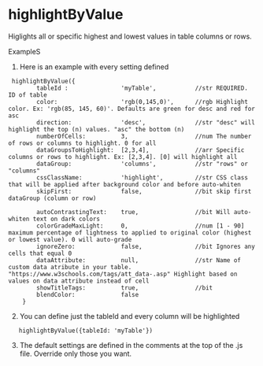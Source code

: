 # highlightByValue

Higlights all or specific highest and lowest values in table columns or rows.

ExampleS

1. Here is an example with every setting defined
```
 highlightByValue({
        tableId :               'myTable',           //str REQUIRED. ID of table
        color:                  'rgb(0,145,0)',      //rgb Highlight color. Ex: 'rgb(85, 145, 60)'. Defaults are green for desc and red for asc
        direction:              'desc',              //str "desc" will highlight the top (n) values. "asc" the bottom (n)
        numberOfCells:          3,                   //num The number of rows or columns to highlight. 0 for all 
        dataGroupsToHighlight:  [2,3,4],             //arr Specific columns or rows to highlight. Ex: [2,3,4]. [0] will highlight all
        dataGroup:              'columns',           //str "rows" or "columns"
        cssClassName:           'highlight',         //str CSS class that will be applied after background color and before auto-whiten
        skipFirst:              false,               //bit skip first dataGroup (column or row)
        
        autoContrastingText:    true,                //bit Will auto-whiten text on dark colors  
        colorGradeMaxLight:     0,                   //num [1 - 90] maximum percentage of lightness to applied to original color (highest or lowest value). 0 will auto-grade
        ignoreZero:             false,               //bit Ignores any cells that equal 0                       
        dataAttribute:          null,                //str Name of custom data atribute in your table. "https://www.w3schools.com/tags/att_data-.asp" Highlight based on values on data attribute instead of cell
        showTitleTags:          true,                //bit
        blendColor:             false 
    }
 ```   
2. You can define just the tableId and every column will be highlighted
```
   highlightByValue({tableId: 'myTable'})
```   
3. The default settings are defined in the comments at the top of the .js file. Override only those you want.
